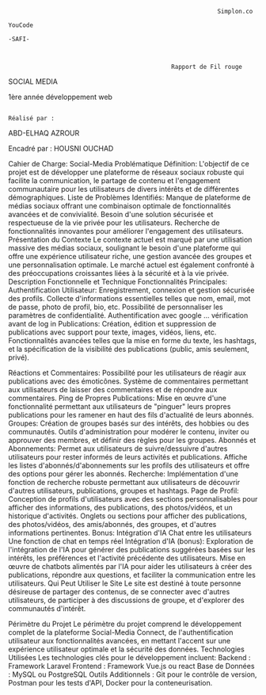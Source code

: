 

                                                               Simplon.co 
                                                                              YouCode
                                                                                -SAFI-



                                                  Rapport de Fil rouge



SOCIAL MEDIA



1ère année développement web

                                                                                                       Réalisé par :
ABD-ELHAQ AZROUR

Encadré par :
HOUSNI OUCHAD



Cahier de Charge: Social-Media
Problématique
Définition:
L'objectif de ce projet est de développer une plateforme de réseaux sociaux robuste qui facilite la communication, le partage de contenu et l'engagement communautaire pour les utilisateurs de divers intérêts et de différentes démographiques.
Liste de Problèmes Identifiés:
Manque de plateforme de médias sociaux offrant une combinaison optimale de fonctionnalités avancées et de convivialité.
Besoin d'une solution sécurisée et respectueuse de la vie privée pour les utilisateurs.
Recherche de fonctionnalités innovantes pour améliorer l'engagement des utilisateurs.
Présentation du Contexte
Le contexte actuel est marqué par une utilisation massive des médias sociaux, soulignant le besoin d'une plateforme qui offre une expérience utilisateur riche, une gestion avancée des groupes et une personnalisation optimale. Le marché actuel est également confronté à des préoccupations croissantes liées à la sécurité et à la vie privée.
Description Fonctionnelle et Technique
Fonctionnalités Principales:
Authentification Utilisateur:
Enregistrement, connexion et gestion sécurisée des profils.
Collecte d'informations essentielles telles que nom, email, mot de passe, photo de profil, bio, etc.
Possibilité de personnaliser les paramètres de confidentialité.
Authentification avec google …
vérification avant de log in
Publications:
Création, édition et suppression de publications avec support pour texte, images, vidéos, liens, etc.
Fonctionnalités avancées telles que la mise en forme du texte, les hashtags, et la spécification de la visibilité des publications (public, amis seulement, privé).

Réactions et Commentaires:
Possibilité pour les utilisateurs de réagir aux publications avec des émoticônes.
Système de commentaires permettant aux utilisateurs de laisser des commentaires et de répondre aux commentaires.
Ping de Propres Publications:
Mise en œuvre d'une fonctionnalité permettant aux utilisateurs de "pinguer" leurs propres publications pour les ramener en haut des fils d'actualité de leurs abonnés.
Groupes:
Création de groupes basés sur des intérêts, des hobbies ou des communautés.
Outils d'administration pour modérer le contenu, inviter ou approuver des membres, et définir des règles pour les groupes.
Abonnés et Abonnements:
Permet aux utilisateurs de suivre/dessuivre d'autres utilisateurs pour rester informés de leurs activités et publications.
Affiche les listes d'abonnés/d'abonnements sur les profils des utilisateurs et offre des options pour gérer les abonnés.
Recherche:
Implémentation d'une fonction de recherche robuste permettant aux utilisateurs de découvrir d'autres utilisateurs, publications, groupes et hashtags.
Page de Profil:
Conception de profils d'utilisateurs avec des sections personnalisables pour afficher des informations, des publications, des photos/vidéos, et un historique d'activités.
Onglets ou sections pour afficher des publications, des photos/vidéos, des amis/abonnés, des groupes, et d'autres informations pertinentes.
Bonus: Intégration d'IA
Chat entre les utilisateurs
Une fonction de chat en temps réel
Intégration d'IA (bonus):
Exploration de l'intégration de l'IA pour générer des publications suggérées basées sur les intérêts, les préférences et l'activité précédente des utilisateurs.
Mise en œuvre de chatbots alimentés par l'IA pour aider les utilisateurs à créer des publications, répondre aux questions, et faciliter la communication entre les utilisateurs.
Qui Peut Utiliser le Site
Le site est destiné à toute personne désireuse de partager des contenus, de se connecter avec d'autres utilisateurs, de participer à des discussions de groupe, et d'explorer des communautés d'intérêt.


Périmètre du Projet
Le périmètre du projet comprend le développement complet de la plateforme Social-Media Connect, de l'authentification utilisateur aux fonctionnalités avancées, en mettant l'accent sur une expérience utilisateur optimale et la sécurité des données.
Technologies Utilisées
Les technologies clés pour le développement incluent:
Backend : Framework Laravel
Frontend : Framework Vue.js ou react
Base de Données : MySQL ou PostgreSQL
Outils Additionnels : Git pour le contrôle de version, Postman pour les tests d'API, Docker pour la conteneurisation.

